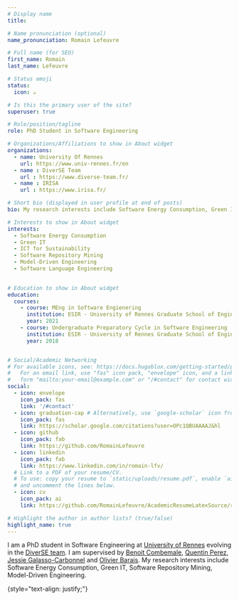 ```yaml
---
# Display name
title: 

# Name pronunciation (optional)
name_pronunciation: Romain Lefeuvre

# Full name (for SEO)
first_name: Romain
last_name: Lefeuvre

# Status emoji
status:
  icon: ☕️

# Is this the primary user of the site?
superuser: true

# Role/position/tagline
role: PhD Student in Software Engineering 

# Organizations/Affiliations to show in About widget
organizations:
  - name: University Of Rennes
    url: https://www.univ-rennes.fr/en
  - name : DiverSE Team 
    url : https://www.diverse-team.fr/
  - name : IRISA
    url : https://www.irisa.fr/

# Short bio (displayed in user profile at end of posts)
bio: My research interests include Software Energy Consumption, Green IT, Empirical Research.

# Interests to show in About widget
interests:
  - Software Energy Consumption
  - Green IT
  - ICT for Sustainability
  - Software Repository Mining
  - Model-Driven Engineering
  - Software Language Engineering  
  

# Education to show in About widget
education:
  courses:
    - course: MEng in Software Engienering
      institution: ESIR - University of Rennes Graduate School of Engineering 
      year: 2021
    - course: Undergraduate Preparatory Cycle in Software Engineering 
      institution: ESIR - University of Rennes Graduate School of Engineering 
      year: 2018


# Social/Academic Networking
# For available icons, see: https://docs.hugoblox.com/getting-started/page-builder/#icons
#   For an email link, use "fas" icon pack, "envelope" icon, and a link in the
#   form "mailto:your-email@example.com" or "/#contact" for contact widget.
social:
  - icon: envelope
    icon_pack: fas
    link: '/#contact'
  - icon: graduation-cap # Alternatively, use `google-scholar` icon from `ai` icon pack
    icon_pack: fas
    link: https://scholar.google.com/citations?user=OPc1QBUAAAAJ&hl
  - icon: github
    icon_pack: fab
    link: https://github.com/RomainLefeuvre
  - icon: linkedin
    icon_pack: fab
    link: https://www.linkedin.com/in/romain-lfv/
  # Link to a PDF of your resume/CV.
  # To use: copy your resume to `static/uploads/resume.pdf`, enable `ai` icons in `params.yaml`,
  # and uncomment the lines below.
  - icon: cv
    icon_pack: ai
    link: https://github.com/RomainLefeuvre/AcademicResumeLatexSource/releases/download/v1.7/main.pdf

# Highlight the author in author lists? (true/false)
highlight_name: true
---
```


I am a PhD student in Software Engineering at [University of Rennes](https://www.univ-rennes.fr/en) evolving in the [DiverSE team](https://www.diverse-team.fr/). I am supervised by [Benoit Combemale](https://people.irisa.fr/Benoit.Combemale/), [Quentin Perez](https://qperez.github.io/#about-me), [Jessie Galasso-Carbonnel](https://jgalasso.github.io/) and [Olivier Barais](https://olivier.barais.fr/). My research interests include Software Energy Consumption, Green IT, Software Repository Mining, Model-Driven Engineering. 

{style="text-align: justify;"}
